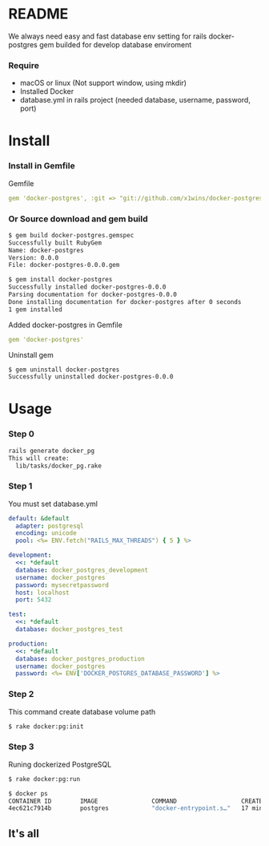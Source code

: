 # README
We always need easy and fast database env setting for rails
docker-postgres gem builded for develop database enviroment

### Require
* macOS or linux (Not support window, using mkdir)
* Installed Docker
* database.yml in rails project (needed database, username, password, port)

# Install
### Install in Gemfile
Gemfile
```yaml
gem 'docker-postgres', :git => "git://github.com/x1wins/docker-postgres.git"
```

### Or Source download and gem build 
```bash
$ gem build docker-postgres.gemspec 
Successfully built RubyGem
Name: docker-postgres
Version: 0.0.0
File: docker-postgres-0.0.0.gem
```
```bash
$ gem install docker-postgres
Successfully installed docker-postgres-0.0.0
Parsing documentation for docker-postgres-0.0.0
Done installing documentation for docker-postgres after 0 seconds
1 gem installed
```
Added docker-postgres in Gemfile
```yaml
gem 'docker-postgres'
```

Uninstall gem
```bash
$ gem uninstall docker-postgres
Successfully uninstalled docker-postgres-0.0.0
```

# Usage
### Step 0
```bash
rails generate docker_pg
This will create:
  lib/tasks/docker_pg.rake
```

### Step 1
You must set database.yml
```yaml
default: &default
  adapter: postgresql
  encoding: unicode
  pool: <%= ENV.fetch("RAILS_MAX_THREADS") { 5 } %>

development:
  <<: *default
  database: docker_postgres_development
  username: docker_postgres
  password: mysecretpassword
  host: localhost
  port: 5432

test:
  <<: *default
  database: docker_postgres_test

production:
  <<: *default
  database: docker_postgres_production
  username: docker_postgres
  password: <%= ENV['DOCKER_POSTGRES_DATABASE_PASSWORD'] %>
```

### Step 2
This command create database volume path
```bash
$ rake docker:pg:init
```

### Step 3
Runing dockerized PostgreSQL 
```bash
$ rake docker:pg:run
```
```bash
$ docker ps 
CONTAINER ID        IMAGE               COMMAND                  CREATED             STATUS              PORTS                    NAMES
4ec621c7914b        postgres            "docker-entrypoint.s…"   17 minutes ago      Up 17 minutes       0.0.0.0:5432->5432/tcp   docker_postgres_development
```

## It's all
